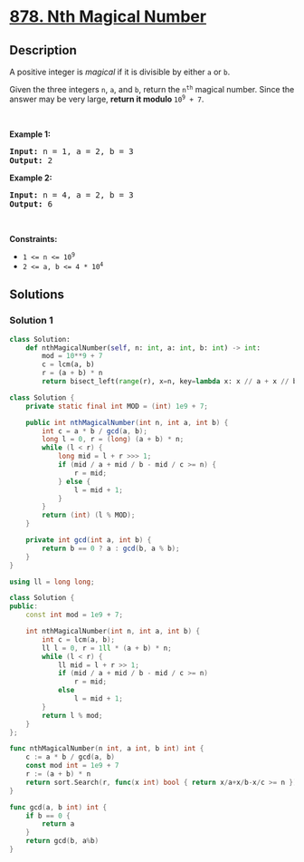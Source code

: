 # [878. Nth Magical Number](https://leetcode.com/problems/nth-magical-number)


## Description

<p>A positive integer is <em>magical</em> if it is divisible by either <code>a</code> or <code>b</code>.</p>

<p>Given the three integers <code>n</code>, <code>a</code>, and <code>b</code>, return the <code>n<sup>th</sup></code> magical number. Since the answer may be very large, <strong>return it modulo </strong><code>10<sup>9</sup> + 7</code>.</p>

<p>&nbsp;</p>
<p><strong class="example">Example 1:</strong></p>

<pre>
<strong>Input:</strong> n = 1, a = 2, b = 3
<strong>Output:</strong> 2
</pre>

<p><strong class="example">Example 2:</strong></p>

<pre>
<strong>Input:</strong> n = 4, a = 2, b = 3
<strong>Output:</strong> 6
</pre>

<p>&nbsp;</p>
<p><strong>Constraints:</strong></p>

<ul>
	<li><code>1 &lt;= n &lt;= 10<sup>9</sup></code></li>
	<li><code>2 &lt;= a, b &lt;= 4 * 10<sup>4</sup></code></li>
</ul>

## Solutions

### Solution 1

<!-- tabs:start -->

```python
class Solution:
    def nthMagicalNumber(self, n: int, a: int, b: int) -> int:
        mod = 10**9 + 7
        c = lcm(a, b)
        r = (a + b) * n
        return bisect_left(range(r), x=n, key=lambda x: x // a + x // b - x // c) % mod
```

```java
class Solution {
    private static final int MOD = (int) 1e9 + 7;

    public int nthMagicalNumber(int n, int a, int b) {
        int c = a * b / gcd(a, b);
        long l = 0, r = (long) (a + b) * n;
        while (l < r) {
            long mid = l + r >>> 1;
            if (mid / a + mid / b - mid / c >= n) {
                r = mid;
            } else {
                l = mid + 1;
            }
        }
        return (int) (l % MOD);
    }

    private int gcd(int a, int b) {
        return b == 0 ? a : gcd(b, a % b);
    }
}
```

```cpp
using ll = long long;

class Solution {
public:
    const int mod = 1e9 + 7;

    int nthMagicalNumber(int n, int a, int b) {
        int c = lcm(a, b);
        ll l = 0, r = 1ll * (a + b) * n;
        while (l < r) {
            ll mid = l + r >> 1;
            if (mid / a + mid / b - mid / c >= n)
                r = mid;
            else
                l = mid + 1;
        }
        return l % mod;
    }
};
```

```go
func nthMagicalNumber(n int, a int, b int) int {
	c := a * b / gcd(a, b)
	const mod int = 1e9 + 7
	r := (a + b) * n
	return sort.Search(r, func(x int) bool { return x/a+x/b-x/c >= n }) % mod
}

func gcd(a, b int) int {
	if b == 0 {
		return a
	}
	return gcd(b, a%b)
}
```

<!-- tabs:end -->

<!-- end -->
